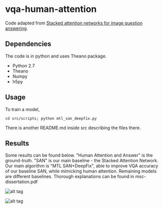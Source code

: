 # vqa-human-attention
Code adapted from
[Stacked attention networks for image question answering](http://arxiv.org/abs/1511.02274).

## Dependencies
The code is in python and uses Theano package.
- Python 2.7
- Theano
- Numpy
- h5py


## Usage

To train a model,
```
cd src/scripts; python mtl_san_deepfix.py
```

There is another README.md inside src describing the files there.

## Results

Some results can be found below. "Human Attention and Answer" is the ground-truth. "SAN" is our main baseline - the Stacked Attention Network. Our main algorithm is "MTL SAN+DeepFix", able to improve VQA accuracy of our baseline SAN, while mimicking human attention. Remaining models are different baselines. Thorough explanations can be found in msc-dissertation.pdf

![alt tag](http://i.imgur.com/wO82ecj.jpg)

![alt tag](http://i.imgur.com/Wetfozn.jpg)
